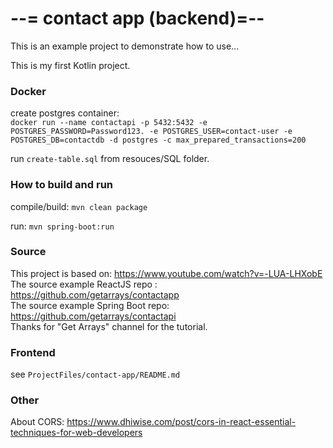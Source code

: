# --= contact app (backend)=-- 

This is an example project to demonstrate how to use... 

This is my first Kotlin project.

### Docker

create postgres container:
<br/>```docker run --name contactapi -p 5432:5432 -e POSTGRES_PASSWORD=Password123. -e POSTGRES_USER=contact-user -e POSTGRES_DB=contactdb -d postgres -c max_prepared_transactions=200```

run `create-table.sql` from resouces/SQL folder.

### How to build and run

compile/build: ```mvn clean package```

run: ```mvn spring-boot:run```

### Source

This project is based on: https://www.youtube.com/watch?v=-LUA-LHXobE
<br/>The source example ReactJS repo    : https://github.com/getarrays/contactapp
<br/>The source example Spring Boot repo: https://github.com/getarrays/contactapi
<br/>Thanks for "Get Arrays" channel for the tutorial.

### Frontend

see `ProjectFiles/contact-app/README.md`

### Other

About CORS: https://www.dhiwise.com/post/cors-in-react-essential-techniques-for-web-developers
